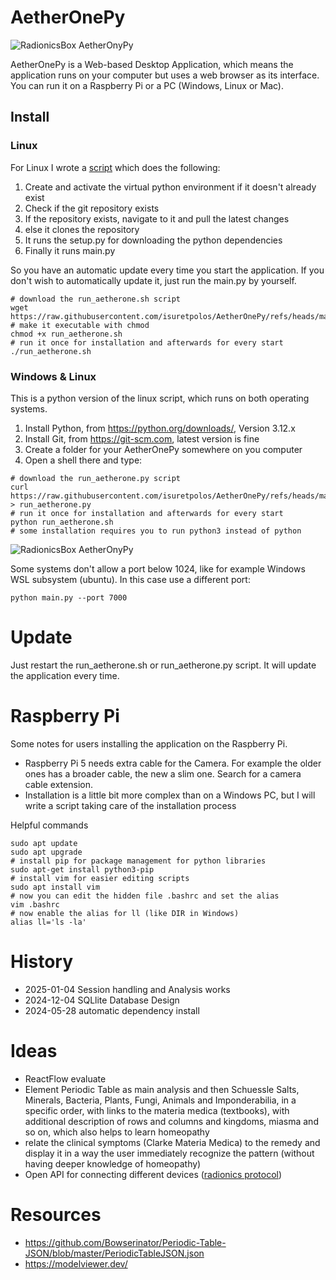# AetherOnePy
![RadionicsBox AetherOnyPy](https://raw.githubusercontent.com/isuretpolos/AetherOnePy/refs/heads/main/py/docs/aetherOnePyBox.jpg)

AetherOnePy is a Web-based Desktop Application, which means the application runs on your computer but uses a web browser as its interface. You can run it on a Raspberry Pi or a PC (Windows, Linux or Mac).

## Install
### Linux
For Linux I wrote a [script](https://raw.githubusercontent.com/isuretpolos/AetherOnePy/refs/heads/main/py/scripts/run_aetherone.sh) which does the following:
1) Create and activate the virtual python environment if it doesn't already exist
2) Check if the git repository exists
3) If the repository exists, navigate to it and pull the latest changes
4) else it clones the repository
5) It runs the setup.py for downloading the python dependencies
6) Finally it runs main.py

So you have an automatic update every time you start the application. If you don't wish to 
automatically update it, just run the main.py by yourself.

```shell
# download the run_aetherone.sh script 
wget https://raw.githubusercontent.com/isuretpolos/AetherOnePy/refs/heads/main/py/scripts/run_aetherone.sh
# make it executable with chmod
chmod +x run_aetherone.sh
# run it once for installation and afterwards for every start
./run_aetherone.sh
```

### Windows & Linux
This is a python version of the linux script, which runs on both operating systems.

1) Install Python, from https://python.org/downloads/, Version 3.12.x
2) Install Git, from https://git-scm.com, latest version is fine
3) Create a folder for your AetherOnePy somewhere on you computer
4) Open a shell there and type:

```shell
# download the run_aetherone.py script 
curl https://raw.githubusercontent.com/isuretpolos/AetherOnePy/refs/heads/main/py/scripts/run_aetherone.py > run_aetherone.py
# run it once for installation and afterwards for every start
python run_aetherone.sh
# some installation requires you to run python3 instead of python
```

![RadionicsBox AetherOnyPy](https://raw.githubusercontent.com/isuretpolos/AetherOnePy/refs/heads/main/py/docs/run_aetherone.png)

Some systems don't allow a port below 1024, like for example Windows WSL subsystem (ubuntu). In this case use a different port:

```shell
python main.py --port 7000
```
# Update
Just restart the run_aetherone.sh or run_aetherone.py script. It will update the application every time.

# Raspberry Pi
Some notes for users installing the application on the Raspberry Pi.

- Raspberry Pi 5 needs extra cable for the Camera. For example the older ones has a broader cable, the new a slim one. Search for a camera cable extension.
- Installation is a little bit more complex than on a Windows PC, but I will write a script taking care of the installation process

Helpful commands
```shell
sudo apt update
sudo apt upgrade
# install pip for package management for python libraries
sudo apt-get install python3-pip
# install vim for easier editing scripts
sudo apt install vim
# now you can edit the hidden file .bashrc and set the alias
vim .bashrc
# now enable the alias for ll (like DIR in Windows)
alias ll='ls -la'
```

# History
- 2025-01-04 Session handling and Analysis works
- 2024-12-04 SQLlite Database Design
- 2024-05-28 automatic dependency install

# Ideas
- ReactFlow evaluate
- Element Periodic Table as main analysis and then Schuessle Salts, Minerals, Bacteria, Plants, Fungi, Animals and Imponderabilia, in a specific order, with links to the materia medica (textbooks), with additional description of rows and columns and kingdoms, miasma and so on, which also helps to learn homeopathy
- relate the clinical symptoms (Clarke Materia Medica) to the remedy and display it in a way the user immediately recognize the pattern (without having deeper knowledge of homeopathy)
- Open API for connecting different devices ([radionics protocol](https://github.com/isuretpolos/RadionicsProtocol))

# Resources
- https://github.com/Bowserinator/Periodic-Table-JSON/blob/master/PeriodicTableJSON.json
- https://modelviewer.dev/